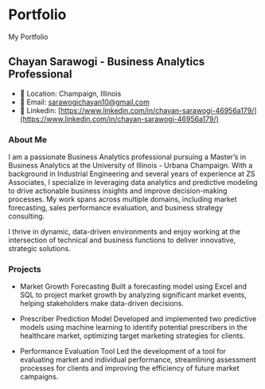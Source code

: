 # Portfolio
My Portfolio

## Chayan Sarawogi - Business Analytics Professional
- 📍 Location: Champaign, Illinois
- 📧 Email: [sarawogichayan10@gmail.com](sarawogichayan10@gmail.com)
- 📧 Linkedin: [https://www.linkedin.com/in/chayan-sarawogi-46956a179/](https://www.linkedin.com/in/chayan-sarawogi-46956a179/)

### About Me
I am a passionate Business Analytics professional pursuing a Master’s in Business Analytics at the University of Illinois - Urbana Champaign. With a background in Industrial Engineering and several years of experience at ZS Associates, I specialize in leveraging data analytics and predictive modeling to drive actionable business insights and improve decision-making processes. My work spans across multiple domains, including market forecasting, sales performance evaluation, and business strategy consulting.

I thrive in dynamic, data-driven environments and enjoy working at the intersection of technical and business functions to deliver innovative, strategic solutions.

### Projects
- Market Growth Forecasting
Built a forecasting model using Excel and SQL to project market growth by analyzing significant market events, helping stakeholders make data-driven decisions.

- Prescriber Prediction Model
Developed and implemented two predictive models using machine learning to identify potential prescribers in the healthcare market, optimizing target marketing strategies for clients.

- Performance Evaluation Tool
Led the development of a tool for evaluating market and individual performance, streamlining assessment processes for clients and improving the efficiency of future market campaigns. 